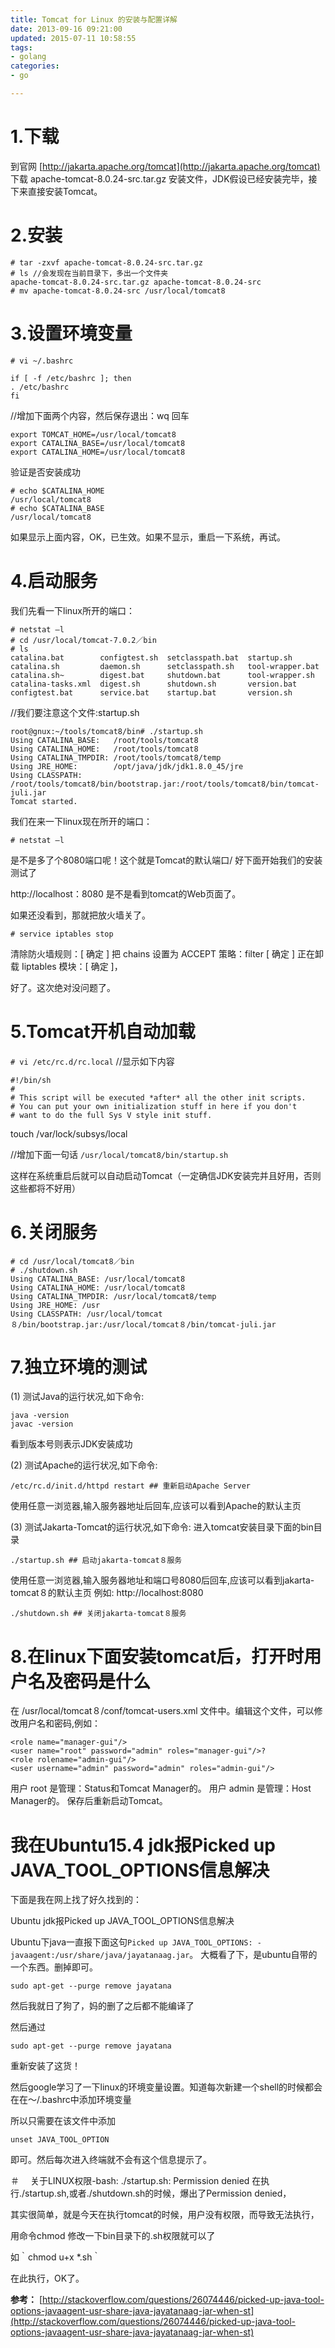 ```yaml
---
title: Tomcat for Linux 的安装与配置详解
date: 2013-09-16 09:21:00
updated: 2015-07-11 10:58:55
tags: 
- golang
categories: 
- go

---
```

# 1.下载

到官网 [http://jakarta.apache.org/tomcat](http://jakarta.apache.org/tomcat) 下载 apache-tomcat-8.0.24-src.tar.gz 安装文件，JDK假设已经安装完毕，接下来直接安装Tomcat。
# 2.安装

    # tar -zxvf apache-tomcat-8.0.24-src.tar.gz
    # ls //会发现在当前目录下，多出一个文件夹
    apache-tomcat-8.0.24-src.tar.gz apache-tomcat-8.0.24-src
    # mv apache-tomcat-8.0.24-src /usr/local/tomcat8


<!--more-->


# 3.设置环境变量

    # vi ~/.bashrc
    
    if [ -f /etc/bashrc ]; then
    . /etc/bashrc
    fi

//增加下面两个内容，然后保存退出：wq 回车

    export TOMCAT_HOME=/usr/local/tomcat8
    export CATALINA_BASE=/usr/local/tomcat8
    export CATALINA_HOME=/usr/local/tomcat8

验证是否安装成功

    # echo $CATALINA_HOME
    /usr/local/tomcat8
    # echo $CATALINA_BASE
    /usr/local/tomcat8

如果显示上面内容，OK，已生效。如果不显示，重启一下系统，再试。

# 4.启动服务

我们先看一下linux所开的端口：

    # netstat –l
    # cd /usr/local/tomcat-7.0.2／bin
    # ls
    catalina.bat        configtest.sh  setclasspath.bat  startup.sh
    catalina.sh         daemon.sh      setclasspath.sh   tool-wrapper.bat
    catalina.sh~        digest.bat     shutdown.bat      tool-wrapper.sh
    catalina-tasks.xml  digest.sh      shutdown.sh       version.bat
    configtest.bat      service.bat    startup.bat       version.sh

//我们要注意这个文件:startup.sh

    root@gnux:~/tools/tomcat8/bin# ./startup.sh
    Using CATALINA_BASE:   /root/tools/tomcat8
    Using CATALINA_HOME:   /root/tools/tomcat8
    Using CATALINA_TMPDIR: /root/tools/tomcat8/temp
    Using JRE_HOME:        /opt/java/jdk/jdk1.8.0_45/jre
    Using CLASSPATH:       /root/tools/tomcat8/bin/bootstrap.jar:/root/tools/tomcat8/bin/tomcat-juli.jar
    Tomcat started.

我们在来一下linux现在所开的端口：

`# netstat –l`

是不是多了个8080端口呢！这个就是Tomcat的默认端口/
好下面开始我们的安装测试了

http://localhost：8080
是不是看到tomcat的Web页面了。

如果还没看到，那就把放火墙关了。

    # service iptables stop

清除防火墙规则：[ 确定 ]
把 chains 设置为 ACCEPT 策略：filter [ 确定 ]
正在卸载 Iiptables 模块：[ 确定 ]，

好了。这次绝对没问题了。

# 5.Tomcat开机自动加载
`# vi /etc/rc.d/rc.local`
//显示如下内容

    #!/bin/sh
    #
    # This script will be executed *after* all the other init scripts.
    # You can put your own initialization stuff in here if you don't
    # want to do the full Sys V style init stuff.

touch /var/lock/subsys/local

//增加下面一句话
`/usr/local/tomcat8/bin/startup.sh`

这样在系统重启后就可以自动启动Tomcat（一定确信JDK安装完并且好用，否则这些都将不好用）

# 6.关闭服务

    # cd /usr/local/tomcat8／bin
    # ./shutdown.sh
    Using CATALINA_BASE: /usr/local/tomcat8
    Using CATALINA_HOME: /usr/local/tomcat8
    Using CATALINA_TMPDIR: /usr/local/tomcat8/temp
    Using JRE_HOME: /usr
    Using CLASSPATH: /usr/local/tomcat８/bin/bootstrap.jar:/usr/local/tomcat８/bin/tomcat-juli.jar

# 7.独立环境的测试

  (1) 测试Java的运行状况,如下命令:

    java -version
    javac -version

看到版本号则表示JDK安装成功

  (2) 测试Apache的运行状况,如下命令:

    /etc/rc.d/init.d/httpd restart ## 重新启动Apache Server

使用任意一浏览器,输入服务器地址后回车,应该可以看到Apache的默认主页

  (3) 测试Jakarta-Tomcat的运行状况,如下命令:
进入tomcat安装目录下面的bin目录

    ./startup.sh ## 启动jakarta-tomcat８服务

使用任意一浏览器,输入服务器地址和端口号8080后回车,应该可以看到jakarta-tomcat８的默认主页
例如: http://localhost:8080

    ./shutdown.sh ## 关闭jakarta-tomcat８服务

# 8.在linux下面安装tomcat后，打开时用户名及密码是什么

在 /usr/local/tomcat８/conf/tomcat-users.xml 文件中。编辑这个文件，可以修改用户名和密码,例如：

    <role name="manager-gui"/>
    <user name="root" password="admin" roles="manager-gui"/>?
    <role rolename="admin-gui"/>
    <user username="admin" password="admin" roles="admin-gui"/>

用户 root 是管理：Status和Tomcat Manager的。
用户 admin 是管理：Host Manager的。
保存后重新启动Tomcat。

# 我在Ubuntu15.4 jdk报Picked up JAVA_TOOL_OPTIONS信息解决

下面是我在网上找了好久找到的：

Ubuntu jdk报Picked up JAVA_TOOL_OPTIONS信息解决

Ubuntu下java一直报下面这句`Picked up JAVA_TOOL_OPTIONS: -javaagent:/usr/share/java/jayatanaag.jar`。 
大概看了下，是ubuntu自带的一个东西。删掉即可。 

`sudo apt-get --purge remove jayatana`

然后我就日了狗了，妈的删了之后都不能编译了

然后通过

`sudo apt-get --purge remove jayatana`

重新安装了这货！

然后google学习了一下linux的环境变量设置。知道每次新建一个shell的时候都会在在～/.bashrc中添加环境变量

所以只需要在该文件中添加

`unset JAVA_TOOL_OPTION`

即可。然后每次进入终端就不会有这个信息提示了。

＃　 关于LINUX权限-bash: ./startup.sh: Permission denied 
在执行./startup.sh,或者./shutdown.sh的时候，爆出了Permission denied，

其实很简单，就是今天在执行tomcat的时候，用户没有权限，而导致无法执行，

用命令chmod 修改一下bin目录下的.sh权限就可以了

如｀chmod u+x *.sh｀

在此执行，OK了。

**参考：**
[http://stackoverflow.com/questions/26074446/picked-up-java-tool-options-javaagent-usr-share-java-jayatanaag-jar-when-st](http://stackoverflow.com/questions/26074446/picked-up-java-tool-options-javaagent-usr-share-java-jayatanaag-jar-when-st)

